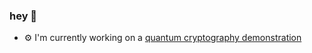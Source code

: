 ### hey 👋


* ⚙️ I'm currently working on a [quantum cryptography demonstration](https://github.com/bmedicke/quantum_cryptography)
